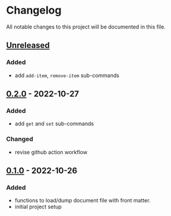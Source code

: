 # Changelog

All notable changes to this project will be documented in this file.

## [Unreleased]

### Added
* add `add-item`, `remove-item` sub-commands

## [0.2.0] - 2022-10-27

### Added
* add `get` and `set` sub-commands

### Changed
* revise github action workflow

## [0.1.0] - 2022-10-26

### Added
* functions to load/dump document file with front matter.
* initial project setup


[Unreleased]: https://github.com/koyeung/py-frontmatter/compare/main...HEAD
[0.2.0]: https://github.com/koyeung/py-frontmatter/releases/tag/0.2.0
[0.1.0]: https://github.com/koyeung/py-frontmatter/releases/tag/0.1.0
